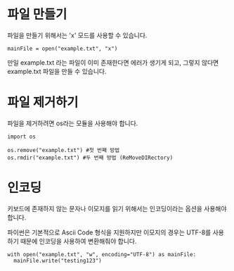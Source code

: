 # 파일 만들기
파일을 만들기 위해서는 'x' 모드를 사용할 수 있습니다.

```
mainFile = open("example.txt", "x")
```

만일 example.txt 라는 파일이 이미 존재한다면 에러가 생기게 되고, 그렇지 않다면 example.txt 파일을 만들 수 있습니다.

# 파일 제거하기
파일을 제거하려면 os라는 모듈을 사용해야 합니다.

```
import os

os.remove("example.txt") #첫 번째 방법
os.rmdir("example.txt") #두 번째 방법 (ReMoveDIRectory)
```

# 인코딩
키보드에 존재하지 않는 문자나 이모지를 읽기 위해서는 인코딩이라는 옵션을 사용해야 합니다.

파이썬은 기본적으로 Ascii Code 형식을 지원하지만 이모지의 경우는 UTF-8를 사용하기 때문에 인코딩을 사용하여 변환해줘야 합니다.

```
with open("example.txt", "w", encoding="UTF-8") as mainFile:
  mainFile.write("testing123")
```
